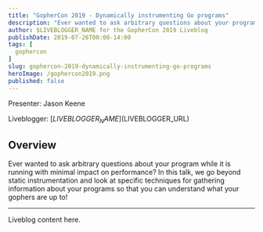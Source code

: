 ```yaml
---
title: "GopherCon 2019 - Dynamically instrumenting Go programs"
description: "Ever wanted to ask arbitrary questions about your program while it is running with minimal impact on performance? In this talk, we go beyond static instrumentation and look at specific techniques for gathering information about your programs so that you can understand what your gophers are up to!"
author: $LIVEBLOGGER_NAME for the GopherCon 2019 Liveblog
publishDate: 2019-07-26T00:00-14:00
tags: [
  gophercon
]
slug: gophercon-2019-dynamically-instrumenting-go-programs
heroImage: /gophercon2019.png
published: false
---
```


Presenter: Jason Keene

Liveblogger: [$LIVEBLOGGER_NAME]($LIVEBLOGGER_URL)

## Overview

Ever wanted to ask arbitrary questions about your program while it is running with minimal impact on performance? In this talk, we go beyond static instrumentation and look at specific techniques for gathering information about your programs so that you can understand what your gophers are up to!

---

Liveblog content here.
